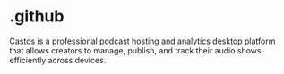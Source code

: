 # .github
Castos is a professional podcast hosting and analytics desktop platform that allows creators to manage, publish, and track their audio shows efficiently across devices.
